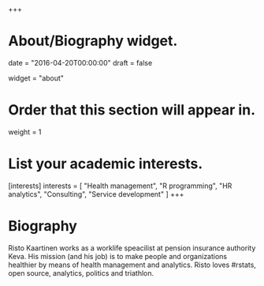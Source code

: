 +++
# About/Biography widget.

date = "2016-04-20T00:00:00"
draft = false

widget = "about"

# Order that this section will appear in.
weight = 1

# List your academic interests.
[interests]
  interests = [
    "Health management",
    "R programming",
    "HR analytics",
    "Consulting",
    "Service development"
  ]
+++

# Biography

Risto Kaartinen works as a worklife speacilist at pension insurance authority Keva. His mission (and his job) is to make people and organizations healthier by means of health management and analytics. Risto loves #rstats, open source, analytics, politics and triathlon.